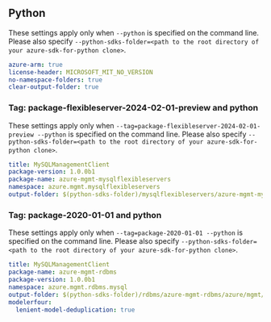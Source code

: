 ## Python

These settings apply only when `--python` is specified on the command line.
Please also specify `--python-sdks-folder=<path to the root directory of your azure-sdk-for-python clone>`.

``` yaml $(python)
azure-arm: true
license-header: MICROSOFT_MIT_NO_VERSION
no-namespace-folders: true
clear-output-folder: true
```

### Tag: package-flexibleserver-2024-02-01-preview and python

These settings apply only when `--tag=package-flexibleserver-2024-02-01-preview --python` is specified on the command line.
Please also specify `--python-sdks-folder=<path to the root directory of your azure-sdk-for-python clone>`.

``` yaml $(tag) == 'package-flexibleserver-2024-02-01-preview' && $(python)
title: MySQLManagementClient
package-version: 1.0.0b1
package-name: azure-mgmt-mysqlflexibleservers
namespace: azure.mgmt.mysqlflexibleservers
output-folder: $(python-sdks-folder)/mysqlflexibleservers/azure-mgmt-mysqlflexibleservers/azure/mgmt/mysqlflexibleservers
```

### Tag: package-2020-01-01 and python

These settings apply only when `--tag=package-2020-01-01 --python` is specified on the command line.
Please also specify `--python-sdks-folder=<path to the root directory of your azure-sdk-for-python clone>`.

``` yaml $(tag) == 'package-2020-01-01' && $(python)
title: MySQLManagementClient
package-name: azure-mgmt-rdbms
package-version: 1.0.0b1
namespace: azure.mgmt.rdbms.mysql
output-folder: $(python-sdks-folder)/rdbms/azure-mgmt-rdbms/azure/mgmt/rdbms/mysql
modelerfour:
  lenient-model-deduplication: true
```
